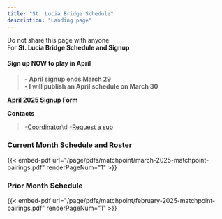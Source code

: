 ```yaml
---
title: "St. Lucia Bridge Schedule"
description: "Landing page"
---
```



Do not share this page with anyone\
For **St. Lucia Bridge Schedule and Signup**

#### **Sign up NOW to play in April**
>**- April signup ends March 29**\
>**- I will publish an April schedule on March 30**

**[April 2025 Signup Form](/page/groups/matchpoint/signup)**

**Contacts**
>-[Coordinator](mailto:shirkmark@gmail.com)\d
>-[Request a sub]()

### **Current Month Schedule and Roster**
{{< embed-pdf url="/page/pdfs/matchpoint/march-2025-matchpoint-pairings.pdf" renderPageNum="1" >}}
### **Prior Month Schedule**
{{< embed-pdf url="/page/pdfs/matchpoint/february-2025-matchpoint-pairings.pdf" renderPageNum="1" >}}
